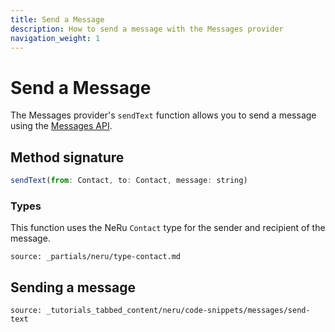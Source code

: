 ```yaml
---
title: Send a Message
description: How to send a message with the Messages provider
navigation_weight: 1
---
```


# Send a Message

The Messages provider's `sendText` function allows you to send a message using the [Messages API](/messages/overview).

## Method signature
```javascript
sendText(from: Contact, to: Contact, message: string)
```

### Types

This function uses the NeRu `Contact` type for the sender and recipient of the message.

```partial
source: _partials/neru/type-contact.md
```

## Sending a message

```tabbed_content
source: _tutorials_tabbed_content/neru/code-snippets/messages/send-text
```
